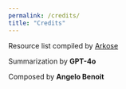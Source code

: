 ```yaml
---
permalink: /credits/
title: "Credits"
---
```


Resource list compiled by [Arkose](https://arkose.org/)

Summarization by **GPT-4o**

Composed by **Angelo Benoit**